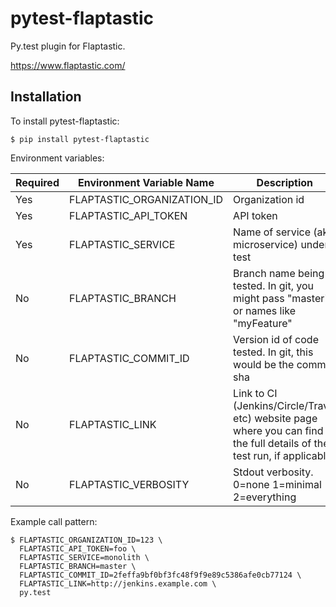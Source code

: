 # pytest-flaptastic
Py.test plugin for Flaptastic.

https://www.flaptastic.com/

## Installation

To install pytest-flaptastic:

    $ pip install pytest-flaptastic

Environment variables:

| Required | Environment Variable Name  | Description |
| -------- | -------------------------- | ----------- |
| Yes      | FLAPTASTIC_ORGANIZATION_ID | Organization id |
| Yes      | FLAPTASTIC_API_TOKEN       | API token |
| Yes      | FLAPTASTIC_SERVICE         | Name of service (aka microservice) under test |
| No       | FLAPTASTIC_BRANCH          | Branch name being tested. In git, you might pass "master" or names like "myFeature" |
| No       | FLAPTASTIC_COMMIT_ID       | Version id of code tested. In git, this would be the commit sha |
| No       | FLAPTASTIC_LINK            | Link to CI (Jenkins/Circle/Travis etc) website page where you can find the full details of the test run, if applicable |
| No       | FLAPTASTIC_VERBOSITY       | Stdout verbosity. 0=none 1=minimal 2=everything |

Example call pattern:

    $ FLAPTASTIC_ORGANIZATION_ID=123 \
      FLAPTASTIC_API_TOKEN=foo \
      FLAPTASTIC_SERVICE=monolith \
      FLAPTASTIC_BRANCH=master \
      FLAPTASTIC_COMMIT_ID=2feffa9bf0bf3fc48f9f9e89c5386afe0cb77124 \
      FLAPTASTIC_LINK=http://jenkins.example.com \
      py.test
